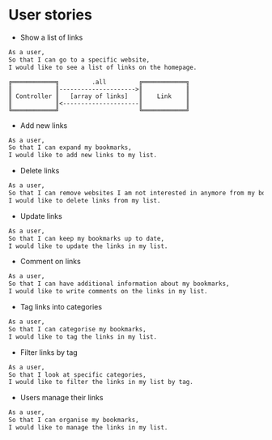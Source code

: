 # User stories
- Show a list of links
```sh
As a user,
So that I can go to a specific website,
I would like to see a list of links on the homepage.
```

```
╔════════════╗         .all         ╔════════════╗
║            ║--------------------->║            ║
║ Controller ║   [array of links]   ║    Link    ║
║            ║<---------------------║            ║
╚════════════╝                      ╚════════════╝
```


- Add new links
```sh
As a user,
So that I can expand my bookmarks,
I would like to add new links to my list.
```

- Delete links
```sh
As a user,
So that I can remove websites I am not interested in anymore from my bookmarks,
I would like to delete links from my list.
```

- Update links
```sh
As a user,
So that I can keep my bookmarks up to date,
I would like to update the links in my list.
```

- Comment on links
```sh
As a user,
So that I can have additional information about my bookmarks,
I would like to write comments on the links in my list.
```

- Tag links into categories
```sh
As a user,
So that I can categorise my bookmarks,
I would like to tag the links in my list.
```

- Filter links by tag
```sh
As a user,
So that I look at specific categories,
I would like to filter the links in my list by tag.
```

- Users manage their links
```sh
As a user,
So that I can organise my bookmarks,
I would like to manage the links in my list.
```

